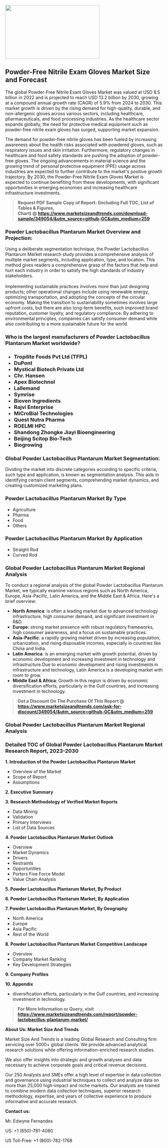 <p><img class="alignnone size-medium wp-image-20088" src="https://ffe5etoiles.com/wp-content/uploads/2024/12/MST1-300x171.png" alt="" width="300" height="171" /></p><h2>Powder-Free Nitrile Exam Gloves Market Size and Forecast</h2><p>The global Powder-Free Nitrile Exam Gloves Market was valued at USD 8.5 billion in 2022 and is projected to reach USD 13.2 billion by 2030, growing at a compound annual growth rate (CAGR) of 5.9% from 2024 to 2030. This market growth is driven by the rising demand for high-quality, durable, and non-allergenic gloves across various sectors, including healthcare, pharmaceuticals, and food processing industries. As the healthcare sector expands globally, the need for protective medical equipment such as powder-free nitrile exam gloves has surged, supporting market expansion.</p><p>The demand for powder-free nitrile gloves has been fueled by increasing awareness about the health risks associated with powdered gloves, such as respiratory issues and skin irritation. Furthermore, regulatory changes in healthcare and food safety standards are pushing the adoption of powder-free gloves. The ongoing advancements in material science and the growing trend of personal protective equipment (PPE) usage across industries are expected to further contribute to the market's positive growth trajectory. By 2030, the Powder-Free Nitrile Exam Gloves Market is expected to continue benefiting from these developments, with significant opportunities in emerging economies and increasing healthcare infrastructure investments.</p></p><blockquote id="" class=""><strong>Request PDF Sample Copy of Report: (Including Full TOC, List of Tables &amp; Figures, Chart)&nbsp;@&nbsp;<strong><a href="https://www.marketsizeandtrends.com/download-sample/349054/&utm_source=github-GC&utm_medium=259" target="_blank">https://www.marketsizeandtrends.com/download-sample/349054/&utm_source=github-GC&utm_medium=259</a></strong></strong></blockquote><h3 id="" class="">Powder Lactobacillus Plantarum Market&nbsp;Overview and Projection:</h3><p id="" class="">Using a deliberate segmentation technique, the Powder Lactobacillus Plantarum Market research study provides a comprehensive analysis of multiple market segments, including application, type, and location. This method gives readers a comprehensive grasp of the factors that help and hurt each industry in order to satisfy the high standards of industry stakeholders. <br /> <br />Implementing sustainable practices involves more than just designing products; other operational changes include using renewable energy, optimizing transportation, and adopting the concepts of the circular economy. Making the transition to sustainability sometimes involves large upfront costs, but there are also long-term benefits, such improved brand reputation, customer loyalty, and regulatory compliance. By adhering to environmental principles, companies can satisfy consumer demand while also contributing to a more sustainable future for the world.</p><h3 id="" class="">Who is the largest manufacturers of&nbsp;Powder Lactobacillus Plantarum Market worldwide?</h3><h3 class=""><p><ul><li>Tropilite Foods Pvt Ltd (TFPL) </li><li> DuPont </li><li> Mystical Biotech Private Ltd </li><li> Chr. Hansen </li><li> Apex Biotechnol </li><li> Lallemand </li><li> Symrise </li><li> Bioven Ingredients </li><li> Rajvi Enterprise </li><li> MiCroBial Technologies </li><li> Quest Nutra Pharma </li><li> ROELMI HPC </li><li> Shandong Zhongke Jiayi Bioengineering </li><li> Beijing Scitop Bio-Tech </li><li> Biogrowing</li></ul></p></h3><h3 id="" class="">Global&nbsp;Powder Lactobacillus Plantarum Market Segmentation:</h3><p id="" class="">Dividing the market into discrete categories according to specific criteria, such type and application, is known as segmentation analysis. This aids in identifying certain client segments, comprehending market dynamics, and creating customized marketing plans.</p><h3 id="" class="">Powder Lactobacillus Plantarum Market&nbsp;By Type</h3><p><p><ul><li>Agriculture</li><li> Pharma</li><li> Food</li><li> Others</p></li></ul></p></p><h3 id="" class="">Powder Lactobacillus Plantarum Market&nbsp;By Application</h3><p class=""><p><ul><li>Straight Rod</li><li> Curved Rod</li></ul></p></p><h3 id="" class="">Global Powder Lactobacillus Plantarum Market Regional Analysis</h3><p id="" class="">To conduct a regional analysis of the global Powder Lactobacillus Plantarum Market, we typically examine various regions such as North America, Europe, Asia-Pacific, Latin America, and the Middle East &amp; Africa. Here's a brief overview:</p><ul><li><strong>North America</strong>: is often a leading market due to advanced technology infrastructure, high consumer demand, and significant investment in R&amp;D.</li><li><strong>Europe</strong>: strong market presence with robust regulatory frameworks, high consumer awareness, and a focus on sustainable practices.</li><li><strong>Asia-Pacific</strong>: a rapidly growing market driven by increasing population, urbanization, and rising disposable incomes, especially in countries like China and India.</li><li><strong>Latin America</strong>: is an emerging market with growth potential, driven by economic development and increasing investment in technology and infrastructure.Due to economic development and rising investments in infrastructure and technology, Latin America is a developing market with room to grow.</li><li><strong>Middle East &amp; Africa</strong>: Growth in this region is driven by economic diversification efforts, particularly in the Gulf countries, and increasing investment in technology.</li></ul><blockquote id="" class=""><strong>Get a Discount On The Purchase Of This Report @ <strong><a href="https://www.marketsizeandtrends.com/ask-for-discount/349054/&utm_source=github-GC&utm_medium=259" target="_blank">https://www.marketsizeandtrends.com/ask-for-discount/349054/&utm_source=github-GC&utm_medium=259</a></strong></strong></blockquote><h3 id="" class="">Global Powder Lactobacillus Plantarum Market Regional Analysis</h3><h3 id="" class="">Detailed TOC of Global Powder Lactobacillus Plantarum Market Research Report, 2023-2030</h3><p id="" class=""><strong>1. Introduction of the Powder Lactobacillus Plantarum Market</strong></p><ul><li>Overview of the Market</li><li>Scope of Report</li><li>Assumptions</li></ul><p id="" class=""><strong>2. Executive Summary</strong></p><p id="" class=""><strong>3. Research Methodology of Verified Market Reports</strong></p><ul><li>Data Mining</li><li>Validation</li><li>Primary Interviews</li><li>List of Data Sources</li></ul><p id="" class=""><strong>4. Powder Lactobacillus Plantarum Market Outlook</strong></p><ul><li>Overview</li><li>Market Dynamics</li><li>Drivers</li><li>Restraints</li><li>Opportunities</li><li>Porters Five Force Model</li><li>Value Chain Analysis</li></ul><p id="" class=""><strong>5. Powder Lactobacillus Plantarum Market, By Product</strong></p><p id="" class=""><strong>6. Powder Lactobacillus Plantarum Market, By Application</strong></p><p id="" class=""><strong>7. Powder Lactobacillus Plantarum Market, By Geography</strong></p><ul><li>North America</li><li>Europe</li><li>Asia Pacific</li><li>Rest of the World</li></ul><p id="" class=""><strong>8. Powder Lactobacillus Plantarum Market Competitive Landscape</strong></p><ul><li>Overview</li><li>Company Market Ranking</li><li>Key Development Strategies</li></ul><p id="" class=""><strong>9. Company Profiles</strong></p><p id="" class=""><strong>10. Appendix</strong></p><ul><li>diversification efforts, particularly in the Gulf countries, and increasing investment in technology.</li></ul><blockquote id="" class=""><strong>For More Information or Query, visit <strong><strong><a href="https://www.marketsizeandtrends.com/report/powder-lactobacillus-plantarum-market/" target="_blank">https://www.marketsizeandtrends.com/report/powder-lactobacillus-plantarum-market/</a></strong></strong></strong></blockquote><p id="" class=""><strong>About Us: Market Size And Trends</strong></p><p id="" class="">Market Size And Trends is a leading Global Research and Consulting firm servicing over 5000+ global clients. We provide advanced analytical research solutions while offering information-enriched research studies.</p><p id="" class="">We also offer insights into strategic and growth analyses and data necessary to achieve corporate goals and critical revenue decisions.</p><p id="" class="">Our 250 Analysts and SMEs offer a high level of expertise in data collection and governance using industrial techniques to collect and analyze data on more than 25,000 high-impact and niche markets. Our analysts are trained to combine modern data collection techniques, superior research methodology, expertise, and years of collective experience to produce informative and accurate research.</p><p id="" class=""><strong>Contact us:</strong></p><p id="" class="">Mr. Edwyne Fernandes</p><p id="" class="">US: +1 (650)-781-4080</p><p id="" class="">US Toll-Free: +1 (800)-782-1768</p>
